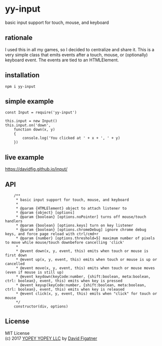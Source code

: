 # yy-input
basic input support for touch, mouse, and keyboard

## rationale

I used this in all my games, so I decided to centralize and share it. This is a very simple class that emits events after a touch, mouse, or (optionally) keyboard event. The events are tied to an HTMLElement.

## installation

    npm i yy-input

## simple example

    const Input = require('yy-input')

    this.input = new Input()
    this.input.on('down', 
        function down(x, y)
        {
            console.log('You clicked at ' + x + ', ' + y)
        })

## live example
https://davidfig.github.io/input/

## API
```
    /**
     * basic input support for touch, mouse, and keyboard
     *
     * @param {HTMLElement} object to attach listener to
     * @param {object} [options]
     * @param {boolean} [options.noPointer] turns off mouse/touch handlers
     * @param {boolean} [options.keys] turn on key listener
     * @param {boolean} [options.chromeDebug] ignore chrome debug keys, and force page reload with ctrl/cmd+r
     * @param {number} [options.threshold=5] maximum number of pixels to move while mouse/touch downbefore cancelling 'click'
     *
     * @event down(x, y, event, this) emits when touch or mouse is first down
     * @event up(x, y, event, this) emits when touch or mouse is up or cancelled
     * @event move(x, y, event, this) emits when touch or mouse moves (even if mouse is still up)
     * @event keydown(keyCode:number, {shift:boolean, meta:boolean, ctrl: boolean}, event, this) emits when key is pressed
     * @event keyup(keyCode:number, {shift:boolean, meta:boolean, ctrl: boolean}, event, this) emits when key is released
     * @event click(x, y, event, this) emits when "click" for touch or mouse
     */
    constructor(div, options)
```
## License  
MIT License  
(c) 2017 [YOPEY YOPEY LLC](https://yopeyopey.com/) by [David Figatner](https://twitter.com/yopey_yopey/)
